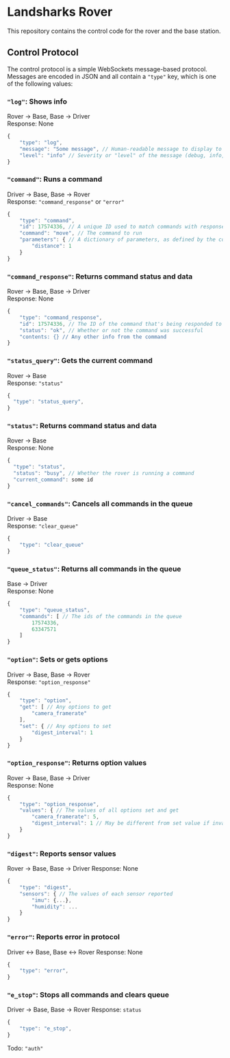 # Landsharks Rover
This repository contains the control code for the rover and the base station.
## Control Protocol
The control protocol is a simple WebSockets message-based protocol. Messages are
encoded in JSON and all contain a `"type"` key, which is one of the following values:
### `"log"`: Shows info
Rover -> Base, Base -> Driver  
Response: None
```js
{
    "type": "log",
    "message": "Some message", // Human-readable message to display to the driver
    "level": "info" // Severity or "level" of the message (debug, info, warning, error)
}
```
### `"command"`: Runs a command
Driver -> Base, Base -> Rover  
Response: `"command_response"` or `"error"`
```js
{
    "type": "command",
    "id": 17574336, // A unique ID used to match commands with responses
    "command": "move", // The command to run
    "parameters": { // A dictionary of parameters, as defined by the command
        "distance": 1
    }
}
```
### `"command_response"`: Returns command status and data
Rover -> Base, Base -> Driver  
Response: None
```js
{
    "type": "command_response",
    "id": 17574336, // The ID of the command that's being responded to
    "status": "ok", // Whether or not the command was successful
    "contents: {} // Any other info from the command
}
```
### `"status_query"`: Gets the current command
Rover -> Base  
Response: `"status"`
```js
{
  "type": "status_query",
}
```
### `"status"`: Returns command status and data
Rover -> Base  
Response: None
```js
{
  "type": "status",
  "status": "busy", // Whether the rover is running a command
  "current_command": some id
}
```
### `"cancel_commands"`: Cancels all commands in the queue
Driver -> Base  
Response: `"clear_queue"`
```js
{
    "type": "clear_queue"
}
```
### `"queue_status"`: Returns all commands in the queue
Base -> Driver  
Response: None
```js
{
    "type": "queue_status",
    "commands": [ // The ids of the commands in the queue
        17574336,
        63347571
    ]
}
```
### `"option"`: Sets or gets options
Driver -> Base, Base -> Rover  
Response: `"option_response"`
```js
{
    "type": "option",
    "get": [ // Any options to get
        "camera_framerate"
    ],
    "set": { // Any options to set
        "digest_interval": 1
    }
}
```
### `"option_response"`: Returns option values
Rover -> Base, Base -> Driver  
Response: None
```js
{
    "type": "option_response",
    "values": { // The values of all options set and get
        "camera_framerate": 5,
        "digest_interval": 1 // May be different from set value if invalid
    }
}
```
### `"digest"`: Reports sensor values
Rover -> Base, Base -> Driver
Response: None
```js
{
    "type": "digest",
    "sensors": { // The values of each sensor reported
        "imu": {...},
        "humidity": ... 
    }
}
```
### `"error"`: Reports error in protocol
Driver <-> Base, Base <-> Rover
Response: None
```js
{
    "type": "error",
}
```
### `"e_stop"`: Stops all commands and clears queue
Driver -> Base, Base -> Rover
Response: `status`
```js
{
    "type": "e_stop",
}
```
Todo: `"auth"`
